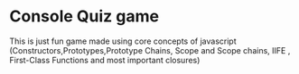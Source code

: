 # Console Quiz game

This is just fun game made using core concepts of javascript (Constructors,Prototypes,Prototype Chains, Scope and Scope chains, IIFE , First-Class Functions and most important closures)


